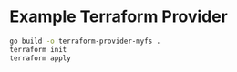 # Example Terraform Provider

```sh
go build -o terraform-provider-myfs .
terraform init
terraform apply
```
